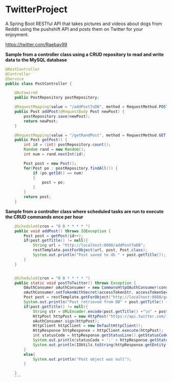 # TwitterProject

A Spring Boot RESTful API that takes pictures and videos about dogs from Reddit using the pushshift API and posts them on Twitter for your enjoyment.

https://twitter.com/Raebay99

<b> Sample from a controller class using a CRUD repository to read and write data to the MySQL database</b>
```java
@RestController
@Controller
@Service
public class PostController {

    @Autowired
    public PostRepository postRepository;

    @RequestMapping(value = "/addPostToDB", method = RequestMethod.POST)
    public Post addPost(@RequestBody Post newPost) {
        postRepository.save(newPost);
        return newPost;
    }

    @RequestMapping(value = "/getRandPost", method = RequestMethod.GET)
    public Post getPost() {
        int id = (int) postRepository.count();
        Random rand = new Random();
        int num = rand.nextInt(id);

        Post post = new Post();
        for(Post po : postRepository.findAll()) {
            if (po.getId() == num)
            {
                post = po;
            }
        }
        return post;
    }
```

<b> Sample from a controller class where scheduled tasks are run to execute the CRUD commands once per hour</b>

```java
    @Scheduled(cron = "0 0 * * * * ")
    public void addPost() throws IOException {
        Post post = getPost(id++);
        if(post.getTitle() != null){
            String url = "http://localhost:8080/addPostToDB";
            restTemplate.postForObject(url, post, Post.class);
            System.out.println("Post saved to db " + post.getTitle());
        }
    }


    @Scheduled(cron = "0 0 * * * * ")
    public static void postToTwitter() throws Exception {
        OAuthConsumer oAuthConsumer = new CommonsHttpOAuthConsumer(consumerKeyStr, consumerSecretStr);
        oAuthConsumer.setTokenWithSecret(accessTokenStr, accessTokenSecretStr);
        Post post = restTemplate.getForObject("http://localhost:8080/getRandPost", Post.class);
        System.out.println("Post retrieved from DB" + post.getTitle() + " " + post.getId());
        if(post.getTitle() != null){
            String str = URLEncoder.encode(post.getTitle() +"\n" + post.getText()+"\n" + post.getUrl(), "UTF-8");
            HttpPost httpPost = new HttpPost("https://api.twitter.com/1.1/statuses/update.json?status=" + str );
            oAuthConsumer.sign(httpPost);
            HttpClient httpClient = new DefaultHttpClient();
            HttpResponse httpResponse = httpClient.execute(httpPost);
            int statusCode = httpResponse.getStatusLine().getStatusCode();
            System.out.println(statusCode + ':' + httpResponse.getStatusLine().getReasonPhrase());
            System.out.println(IOUtils.toString(httpResponse.getEntity().getContent()));
        }
        else{
            System.out.println("Post object was null");
        }

    }
    ```

